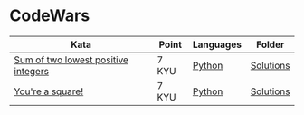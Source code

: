 # CodeWars

<table>
    <thead>
        <th>Kata</th>
        <th>Point</th>
        <th>Languages</th>
        <th>Folder</th>
    </thead>
    <tbody>
        <tr>
            <td><a href="https://www.codewars.com/kata/558fc85d8fd1938afb000014">Sum of two lowest positive integers</td>
            <td>7 KYU</td>
            <td><a href="7 KYU/Sum of two lowest positive integers/Solution.py">Python</a></td>
            <td><a href="7 KYU/Sum of two lowest positive integers">Solutions</a></td>
        </tr>
        <tr>
            <td><a href="https://www.codewars.com/kata/54c27a33fb7da0db0100040e">You're a square!</td>
            <td>7 KYU</td>
            <td><a href="7 KYU/You're a square!/Solution.py">Python</a></td>
            <td><a href="7 KYU/You're a square!">Solutions</a></td>
        </tr>
    </tbody>
</table>